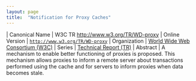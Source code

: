 ```yaml
---
layout: page
title:  "Notification for Proxy Caches"
---
```


| Canonical Name | W3C TR http://www.w3.org/TR/WD-proxy
| Online Version | [`http://www.w3.org/TR/WD-proxy`](http://www.w3.org/TR/WD-proxy)
| Organization | [World Wide Web Consortium (W3C)](..)
| Series | [Technical Report (TR)](.)
| Abstract | A mechanism to enable better functioning of proxies is proposed. This mechanism allows proxies to inform a remote server about transactions performed using the cache and for servers to inform proxies when data becomes stale.